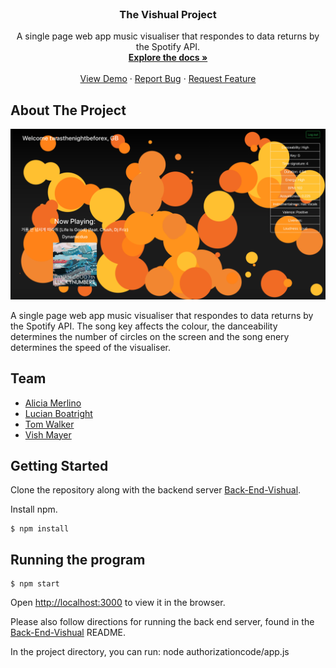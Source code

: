
<br />
<p align="center">
  <h3 align="center">The Vishual Project</h3>

  <p align="center">
    A single page web app music visualiser that respondes to data returns by the Spotify API.
    <br />
    <a href="https://github.com/Walker-TW/Front-End-Vishual"><strong>Explore the docs »</strong></a>
    <br />
    <br />
    <a href="https://github.com/Walker-TW/Front-End-Vishual">View Demo</a>
    ·
    <a href="https://github.com/Walker-TW/Front-End-Vishual/issues">Report Bug</a>
    ·
    <a href="https://github.com/Walker-TW/Front-End-Vishual/issues">Request Feature</a>
  </p>
</p>

## About The Project

![product-screenshot](/public/images/Screentshot.png?raw=true)

A single page web app music visualiser that respondes to data returns by the Spotify API. The song key affects the colour, the danceability determines the number of circles on the screen and the song enery determines the speed of the visualiser.

## Team

- [Alicia Merlino](https://github.com/acmerlino1)
- [Lucian Boatright](https://github.com/lucianboatright)
- [Tom Walker](https://github.com/Walker-TW)
- [Vish Mayer](https://github.com/Vish-Mayer)

## Getting Started

Clone the repository along with the backend server [Back-End-Vishual](https://github.com/acmerlino1/Back-End-Vishual).

Install npm.

```
$ npm install
```

## Running the program

```
$ npm start
```

Open [http://localhost:3000](http://localhost:3000) to view it in the browser.

Please also follow directions for running the back end server, found in the [Back-End-Vishual](https://github.com/acmerlino1/Back-End-Vishual) README.

In the project directory, you can run: node authorizationcode/app.js
